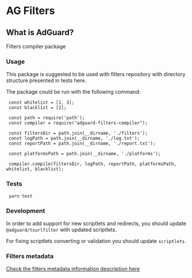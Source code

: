 # AG Filters

## What is AdGuard?

Filters compiler package

### Usage

This package is suggested to be used with filters repository with directory structure presented in tests here.

The package could be run with the following command:

```
 const whitelist = [1, 3];
 const blacklist = [2];
 
 const path = require('path');
 const compiler = require("adguard-filters-compiler");
 
 const filtersDir = path.join(__dirname, './filters');
 const logPath = path.join(__dirname, './log.txt');
 const reportPath = path.join(__dirname, './report.txt');
 
 const platformsPath = path.join(__dirname, './platforms');
 
 compiler.compile(filtersDir, logPath, reportPath, platformsPath, whitelist, blacklist);
```

### Tests

```
 yarn test
```

### Development

In order to add support for new scriptlets and redirects, you should update `@adguard/tsurlfilter` with updated scriptlets.

For fixing scriptlets converting or validation you should update `scriptlets`.

### Filters metadata

[Check the filters metadata information description here](https://github.com/AdguardTeam/FiltersRegistry/blob/master/README.md)
